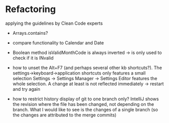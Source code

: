 # Refactoring

applying the guidelines by Clean Code experts

 * Arrays.contains?

 * compare functionality to Calendar and Date

 * Boolean method isValidMonthCode is always inverted -> is only used to check if it is INvalid

 * how to unset the Alt+F7 (and perhaps several other kb shortcuts?).
 The settings->keyboard->application shortcuts only features a small selection
 Settings -> Settings Manager -> Settings Editor features the whole selection.
 A change at least is not reflected immediately -> restart and try again

* how to restrict history display of git to one branch only?
IntelliJ shows the revision where the file has been changed, not depending on the branch.
What I would like to see is the changes of a single branch (so the changes are attributed to the merge commits)